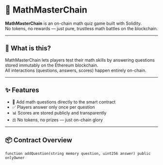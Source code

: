 # 🧠 MathMasterChain   
   
**MathMasterChain** is an on-chain math quiz game built with Solidity.     
No tokens, no rewards — just pure, trustless math battles on the blockchain.   
 
--- 
   
## 🚀 What is this? 
 
MathMasterChain lets players test their math skills by answering questions stored immutably on the Ethereum blockchain.   
All interactions (questions, answers, scores) happen entirely on-chain.   

---
   
## ✨ Features
  
- 🧮 Add math questions directly to the smart contract
- ✅ Players answer only once per question
- 📊 Scores are stored publicly and transparently
- ⚖️ No tokens, no prizes — just on-chain glory
  
---
  
## 📦 Contract Overview

```solidity   
function addQuestion(string memory question, uint256 answer) public onlyOwner  
